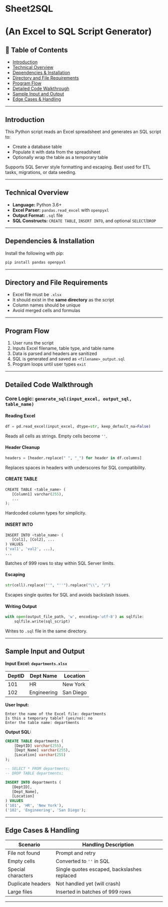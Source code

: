 # Sheet2SQL
# (An Excel to SQL Script Generator)

## 📄 Table of Contents
- [Introduction](#introduction)
- [Technical Overview](#technical-overview)
- [Dependencies & Installation](#dependencies--installation)
- [Directory and File Requirements](#directory-and-file-requirements)
- [Program Flow](#program-flow)
- [Detailed Code Walkthrough](#detailed-code-walkthrough)
- [Sample Input and Output](#sample-input-and-output)
- [Edge Cases & Handling](#edge-cases--handling)

---

## Introduction
This Python script reads an Excel spreadsheet and generates an SQL script to:
- Create a database table
- Populate it with data from the spreadsheet
- Optionally wrap the table as a temporary table

Supports SQL Server style formatting and escaping. Best used for ETL tasks, migrations, or data seeding.

---

## Technical Overview
- **Language:** Python 3.6+
- **Excel Parser:** `pandas.read_excel` with `openpyxl`
- **Output Format:** `.sql` file
- **SQL Constructs:** `CREATE TABLE`, `INSERT INTO`, and optional `SELECT`/`DROP`

---

## Dependencies & Installation
Install the following with pip:

```bash
pip install pandas openpyxl
```

---

## Directory and File Requirements
- Excel file must be `.xlsx`
- It should exist in the **same directory** as the script
- Column names should be unique
- Avoid merged cells and formulas
---

## Program Flow
1. User runs the script
2. Inputs Excel filename, table type, and table name
3. Data is parsed and headers are sanitized
4. SQL is generated and saved as `<filename>_output.sql`
5. Program loops until user types `exit`

---

## Detailed Code Walkthrough


### Core Logic: `generate_sql(input_excel, output_sql, table_name)`

#### Reading Excel
```python
df = pd.read_excel(input_excel, dtype=str, keep_default_na=False)
```
Reads all cells as strings. Empty cells become `''`.

#### Header Cleanup
```python
headers = [header.replace(" ", "_") for header in df.columns]
```
Replaces spaces in headers with underscores for SQL compatibility.

#### CREATE TABLE
```python
CREATE TABLE <table_name> (
   [Column1] varchar(255),
   ...
);
```
Hardcoded column types for simplicity.

#### INSERT INTO
```python
INSERT INTO <table_name> (
   [Col1], [Col2], ...
) VALUES
('val1', 'val2', ...),
...
```
Batches of 999 rows to stay within SQL Server limits.

#### Escaping
```python
str(cell).replace("'", "''").replace("\\", "/")
```
Escapes single quotes for SQL and avoids backslash issues.

#### Writing Output
```python
with open(output_file_path, 'w', encoding='utf-8') as sqlfile:
    sqlfile.write(sql_script)
```
Writes to `.sql` file in the same directory.

---

## Sample Input and Output

**Input Excel: `departments.xlsx`**

| DeptID | Dept Name   | Location   |
|--------|-------------|------------|
| 101    | HR          | New York   |
| 102    | Engineering | San Diego  |

**User Input:**
```
Enter the name of the Excel file: departments
Is this a temporary table? (yes/no): no
Enter the table name: departments
```

**Output SQL:**
```sql
CREATE TABLE departments (
    [DeptID] varchar(255),
    [Dept_Name] varchar(255),
    [Location] varchar(255)
);

-- SELECT * FROM departments;
-- DROP TABLE departments;

INSERT INTO departments (
   [DeptID],
   [Dept_Name],
   [Location]
) VALUES
('101', 'HR', 'New York'),
('102', 'Engineering', 'San Diego');
```

---

## Edge Cases & Handling

| Scenario            | Handling Description                          |
|---------------------|-----------------------------------------------|
| File not found      | Prompt and retry                              |
| Empty cells         | Converted to `''` in SQL                      |
| Special characters  | Single quotes escaped, backslashes replaced   |
| Duplicate headers   | Not handled yet (will crash)                  |
| Large files         | Inserted in batches of 999 rows               |

---


